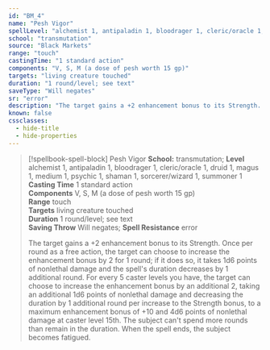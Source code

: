 ```yaml
---
id: "BM_4"
name: "Pesh Vigor"
spellLevel: "alchemist 1, antipaladin 1, bloodrager 1, cleric/oracle 1, druid 1, magus 1, medium 1, psychic 1, shaman 1, sorcerer/wizard 1, summoner 1"
school: "transmutation"
source: "Black Markets"
range: "touch"
castingTime: "1 standard action"
components: "V, S, M (a dose of pesh worth 15 gp)"
targets: "living creature touched"
duration: "1 round/level; see text"
saveType: "Will negates"
sr: "error"
description: "The target gains a +2 enhancement bonus to its Strength. Once per round as a free action, the target can choose to increase the enhancement bonus by 2 for 1 round; if it does so, it takes 1d6 points of nonlethal damage and the spell's duration decreases by 1 additional round. For every 5 caster levels you have, the target can choose to increase the enhancement bonus by an additional 2, taking an additional 1d6 points of nonlethal damage and decreasing the duration by 1 additional round per increase to the Strength bonus, to a maximum enhancement bonus of +10 and 4d6 points of nonlethal damage at caster level 15th. The subject can't spend more rounds than remain in the duration. When the spell ends, the subject becomes fatigued."
known: false
cssclasses:
  - hide-title
  - hide-properties
---
```


> [!spellbook-spell-block] Pesh Vigor
> **School:** transmutation; **Level** alchemist 1, antipaladin 1, bloodrager 1, cleric/oracle 1, druid 1, magus 1, medium 1, psychic 1, shaman 1, sorcerer/wizard 1, summoner 1
> **Casting Time** 1 standard action  
> **Components** V, S, M (a dose of pesh worth 15 gp)  
> **Range** touch  
> **Targets** living creature touched  
> **Duration** 1 round/level; see text  
> **Saving Throw** Will negates; **Spell Resistance** error
> 
> The target gains a +2 enhancement bonus to its Strength. Once per round as a free action, the target can choose to increase the enhancement bonus by 2 for 1 round; if it does so, it takes 1d6 points of nonlethal damage and the spell's duration decreases by 1 additional round. For every 5 caster levels you have, the target can choose to increase the enhancement bonus by an additional 2, taking an additional 1d6 points of nonlethal damage and decreasing the duration by 1 additional round per increase to the Strength bonus, to a maximum enhancement bonus of +10 and 4d6 points of nonlethal damage at caster level 15th. The subject can't spend more rounds than remain in the duration. When the spell ends, the subject becomes fatigued.